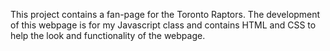 This project contains a fan-page for the Toronto Raptors. The development of this webpage is for my Javascript class and contains HTML and CSS to help the look and functionality of the webpage.
